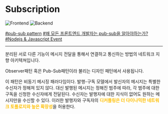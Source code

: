 # Subscription

![Frontend](https://raw.githubusercontent.com/meotitda/DICTIONARY/master/2TAT1C/Label_Frontend.png)
![Backend](https://raw.githubusercontent.com/meotitda/DICTIONARY/master/2TAT1C/Label_Backend.png)

<a href="https://ko.wikipedia.org/wiki/%EB%B0%9C%ED%96%89-%EA%B5%AC%EB%8F%85_%EB%AA%A8%EB%8D%B8">#pub-sub pattern</a>
<a href="https://rinae.dev/posts/why-every-beginner-front-end-developer-should-know-publish-subscribe-pattern-kr">#왜 모든 프론트엔드 개발자는 pub-sub을 알아야하는가?</a>
<a href="https://nodejs.org/api/events.html#events_class_eventemitter">#Nodejs & Javascript Event</a>

---

분리된 서로 다른 기능이 메시지 전달을 통해서 연결하고 통신하는 방법의 네트워크 지향 아키텍쳐입니다.

Observer패턴 혹은 Pub-Sub패턴이라 불리는 디자인 패턴에서 사용됩니다.

이 패턴은 비동기 메시징 패러다임이다. 발행-구독 모델에서 발신자의 메시지는 특별한 수신자가 정해져 있지 않다. 대신 발행된 메시지는 정해진 범주에 따라, 각 범주에 대한 구독을 신청한 수신자에게 전달된다. 수신자는 발행자에 대한 지식이 없어도 원하는 메시지만을 수신할 수 있다. 이러한 발행자와 구독자의 <span style="color:#FFBF00; font-weight:bold;">디커플링은 더 다이나믹한 네트워크 토폴로지와 높은 확장성</span>을 허용한다.
